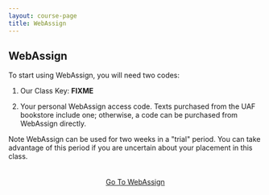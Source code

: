 ```yaml
---
layout: course-page
title: WebAssign
---
```


## WebAssign

To start using WebAssign, you will need two codes:

1. Our Class Key: **FIXME**

2. Your personal WebAssign access code.  Texts purchased from the UAF  bookstore include one; otherwise, a code can be purchased from WebAssign directly.

Note WebAssign can be used for two weeks in a "trial" period.  You can take advantage of this period if you are uncertain about your placement in this class.

<div style="padding-top: 20px"></div>
<center><a class="button" href="https://webassign.net">Go To WebAssign</a></center>
